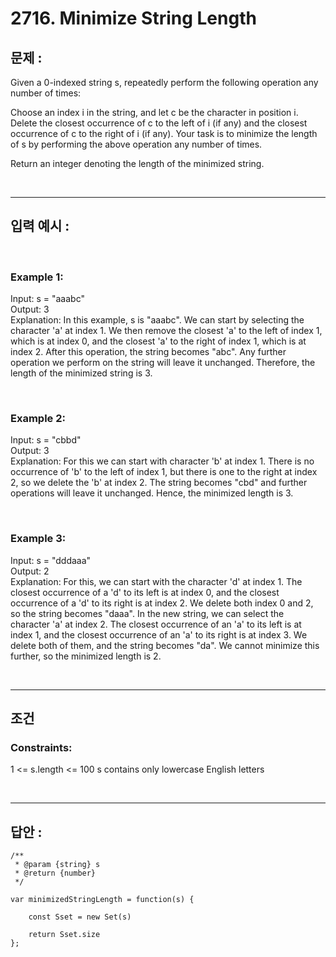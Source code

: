 # 2716. Minimize String Length

## 문제 : 

Given a 0-indexed string s, repeatedly perform the following operation any number of times:

Choose an index i in the string, and let c be the character in position i. Delete the closest occurrence of c to the left of i (if any) and the closest occurrence of c to the right of i (if any).
Your task is to minimize the length of s by performing the above operation any number of times.

Return an integer denoting the length of the minimized string.

<br/>

---

## 입력 예시 :
<br/>


### Example 1:

Input: s = "aaabc"
<br/>
Output: 3
<br/>
Explanation: In this example, s is "aaabc". We can start by selecting the character 'a' at index 1. We then remove the closest 'a' to the left of index 1, which is at index 0, and the closest 'a' to the right of index 1, which is at index 2. After this operation, the string becomes "abc". Any further operation we perform on the string will leave it unchanged. Therefore, the length of the minimized string is 3.

<br/>


### Example 2:

Input: s = "cbbd"
<br/>
Output: 3
<br/>
Explanation: For this we can start with character 'b' at index 1. There is no occurrence of 'b' to the left of index 1, but there is one to the right at index 2, so we delete the 'b' at index 2. The string becomes "cbd" and further operations will leave it unchanged. Hence, the minimized length is 3. 

<br/>


### Example 3:

Input: s = "dddaaa"
<br/>
Output: 2
<br/>
Explanation: For this, we can start with the character 'd' at index 1. The closest occurrence of a 'd' to its left is at index 0, and the closest occurrence of a 'd' to its right is at index 2. We delete both index 0 and 2, so the string becomes "daaa". In the new string, we can select the character 'a' at index 2. The closest occurrence of an 'a' to its left is at index 1, and the closest occurrence of an 'a' to its right is at index 3. We delete both of them, and the string becomes "da". We cannot minimize this further, so the minimized length is 2.

<br/>

--- 
 
## 조건

### Constraints:

1 <= s.length <= 100
s contains only lowercase English letters

<br/>


---

## 답안 :

```
/**
 * @param {string} s
 * @return {number}
 */

var minimizedStringLength = function(s) {

    const Sset = new Set(s) 

    return Sset.size
};
```

